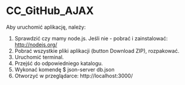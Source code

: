 # CC_GitHub_AJAX

Aby uruchomić aplikację, należy:

1. Sprawdzić czy mamy node.js. Jeśli nie - pobrać i zainstalować: http://nodejs.org/
2. Pobrać wszystkie pliki aplikacji (button Download ZIP), rozpakować.
3. Uruchomić terminal.
4. Przejść do odpowiedniego katalogu.
5. Wykonać komendę $ json-server db.json
6. Otworzyć w przeglądarce: http://localhost:3000/

